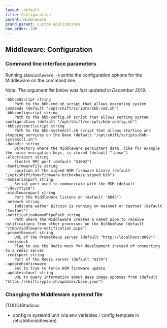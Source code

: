 ```yaml
---
layout: default
title: Configuration
parent: Middleware
grand_parent: Custom applications
nav_order: 200
---
```

## Middleware: Configuration


### Command line interface parameters

Running `bbbmiddleware -h` prints the configuration options for the Middleware on the command line.

Note: *The argument list below was last updated in December 2019.*

```console
-bbbcmdscript string
    Path to the bbb-cmd.sh script that allows executing system commands (default "/opt/shift/scripts/bbb-cmd.sh")
-bbbconfigscript string
    Path to the bbb-config.sh script that allows setting system configuration (default "/opt/shift/scripts/bbb-config.sh")
-bbbsystemctlscript string
    Path to the bbb-systemctl.sh script that allows starting and stopping services on the Base (default "/opt/shift/scripts/bbb-systemctl.sh")
-datadir string
    Directory where the Middleware persistent data, like for example the noise encryption keys, is stored (default ".base")
-electrsport string
    Electrs RPC port (default "51002")
-hsmfirmwarefile string
    Location of the signed HSM firmware binary (default "/opt/shift/hsm/firmware-bitboxbase.signed.bin")
-hsmserialport string
    Serial port used to communicate with the HSM (default "/dev/ttyS0")
-middlewareport string
    Port the Middleware listens on (default "8845")
-network string
    Indicate wether Bitcoin is running on mainnet or testnet (default "testnet")
-notificationNamedPipePath string
    Path where the Middleware creates a named pipe to receive notifications from other processes on the BitBoxBase (default "/tmp/middleware-notification.pipe")
-prometheusurl string
    URL of the Prometheus server (default "http://localhost:9090")
-redismock
    Flag to use the Redis mock for development instead of connecting to a redis server
-redisport string
    Port of the Redis server (default "6379")
-updatehsmfirmware
    Set to true to force HSM firmware update
-updateinfourl string
    URL to query information about Base image updates from (default "https://shiftcrypto.ch/updates/base.json")
```

### Changing the Middleware systemd file

(TODO)Stadicus

- config in systemd unit (via env variables / config template in /etc/bbbmiddleware)
